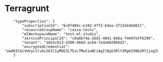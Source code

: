# Terragrunt

        "typeProperties": {
            "subscriptionId": "6c8f484c-e192-4ff2-bdea-3713eb4b8811",
            "resourceGroupName": "caixa-tests",
            "mlWorkspaceName": "test-ml-studio",
            "servicePrincipalId": "c0a6b74a-26d1-4841-b66a-f449fe5f6296",
            "tenant": "16b3c013-d300-468d-ac64-7eda0820b6d3",
            "encryptedCredential": "ew0KICAiVmVyc2lvbiI6ICIyMDE3LTExLTMwIiwNCiAgIlByb3RlY3Rpb25Nb2RlIjogIktleSIsDQogICJTZWNyZXRDb250ZW50VHlwZSI6ICJQbGFpbnRleHQiLA0KICAiQ3JlZGVudGlhbElkIjogIkRBVEFGQUNUT1JZQDRFRDYyNjI5LUMyREItNDg1Qi05RkRDLTgyRjcxMEFDQzA1RV9hNWU5MjkxNi1mYTA1LTQ1NTctOGRlYS02NzMwMjlhZDRiYTkiDQp9"
        }
